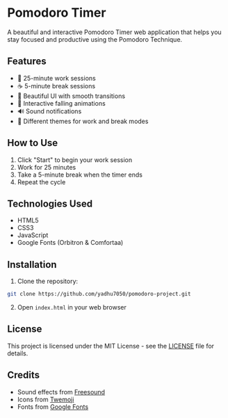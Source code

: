 # Pomodoro Timer

A beautiful and interactive Pomodoro Timer web application that helps you stay focused and productive using the Pomodoro Technique.

## Features

- 🍅 25-minute work sessions
- ☕ 5-minute break sessions
- 🎨 Beautiful UI with smooth transitions
- 🌟 Interactive falling animations
- 🔊 Sound notifications
- 🎯 Different themes for work and break modes

## How to Use

1. Click "Start" to begin your work session
2. Work for 25 minutes
3. Take a 5-minute break when the timer ends
4. Repeat the cycle

## Technologies Used

- HTML5
- CSS3
- JavaScript
- Google Fonts (Orbitron & Comfortaa)

## Installation

1. Clone the repository:
```bash
git clone https://github.com/yadhu7050/pomodoro-project.git
```

2. Open `index.html` in your web browser

## License

This project is licensed under the MIT License - see the [LICENSE](LICENSE) file for details.

## Credits

- Sound effects from [Freesound](https://freesound.org/)
- Icons from [Twemoji](https://twemoji.twitter.com/)
- Fonts from [Google Fonts](https://fonts.google.com/) 